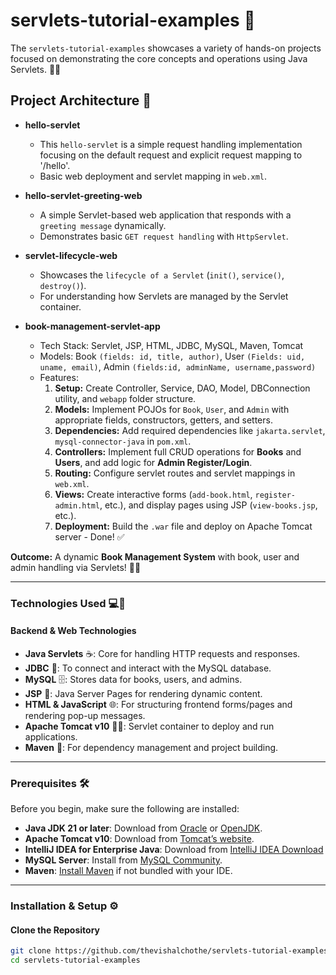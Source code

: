 # servlets-tutorial-examples 🚀

The `servlets-tutorial-examples` showcases a variety of hands-on projects focused on demonstrating the core concepts and operations using Java Servlets. 📘🚀

## Project Architecture 📂

- **hello-servlet**
  - This `hello-servlet` is a simple request handling implementation focusing on the default request and explicit request mapping to '/hello'.
  - Basic web deployment and servlet mapping in `web.xml`.

- **hello-servlet-greeting-web**
  - A simple Servlet-based web application that responds with a `greeting message` dynamically.
  - Demonstrates basic `GET request handling` with `HttpServlet`.

- **servlet-lifecycle-web**
  - Showcases the `lifecycle of a Servlet` (`init()`, `service()`, `destroy()`).
  - For understanding how Servlets are managed by the Servlet container.

- **book-management-servlet-app**
  - Tech Stack: Servlet, JSP, HTML, JDBC, MySQL, Maven, Tomcat
  - Models:  Book `(fields: id, title, author)`, User `(Fields: uid, uname, email)`, Admin `(fields:id, adminName, username,password)`
  - Features:
    1. **Setup:** Create Controller, Service, DAO, Model, DBConnection utility, and `webapp` folder structure.
    2. **Models:** Implement POJOs for `Book`, `User`, and `Admin` with appropriate fields, constructors, getters, and setters.
    3. **Dependencies:** Add required dependencies like `jakarta.servlet`, `mysql-connector-java` in `pom.xml`.
    4. **Controllers:** Implement full CRUD operations for **Books** and **Users**, and add logic for **Admin Register/Login**.
    5. **Routing:** Configure servlet routes and servlet mappings in `web.xml`.
    6. **Views:** Create interactive forms (`add-book.html`, `register-admin.html`, etc.), and display pages using JSP (`view-books.jsp`, etc.).
    7. **Deployment:** Build the `.war` file and deploy on Apache Tomcat server - Done! ✅

**Outcome:** A dynamic **Book Management System** with book, user and admin handling via Servlets! 🎯📖

---

### **Technologies Used** 💻🔧

#### **Backend & Web Technologies**
- **Java Servlets** ☕️: Core for handling HTTP requests and responses.
- **JDBC** 📡: To connect and interact with the MySQL database.
- **MySQL** 🗄️: Stores data for books, users, and admins.
- **JSP** 🧩: Java Server Pages for rendering dynamic content.
- **HTML & JavaScript** 🌐: For structuring frontend forms/pages and rendering pop-up messages.
- **Apache Tomcat v10** 🐱‍💻: Servlet container to deploy and run applications.
- **Maven** 🧰: For dependency management and project building.

---

### **Prerequisites** 🛠️

Before you begin, make sure the following are installed:

- **Java JDK 21 or later**: Download from [Oracle](https://www.oracle.com/java/technologies/javase/jdk21-archive-downloads.html) or [OpenJDK](https://jdk.java.net/21/).
- **Apache Tomcat v10**: Download from [Tomcat’s website](https://tomcat.apache.org/download-10.cgi).
- **IntelliJ IDEA for Enterprise Java**: Download from [IntelliJ IDEA Download](https://www.jetbrains.com/idea/download/)
- **MySQL Server**: Install from [MySQL Community](https://dev.mysql.com/downloads/installer/).
- **Maven**: [Install Maven](https://maven.apache.org/install.html) if not bundled with your IDE.

---

### **Installation & Setup** ⚙️

#### **Clone the Repository**
```bash
git clone https://github.com/thevishalchothe/servlets-tutorial-examples.git
cd servlets-tutorial-examples
